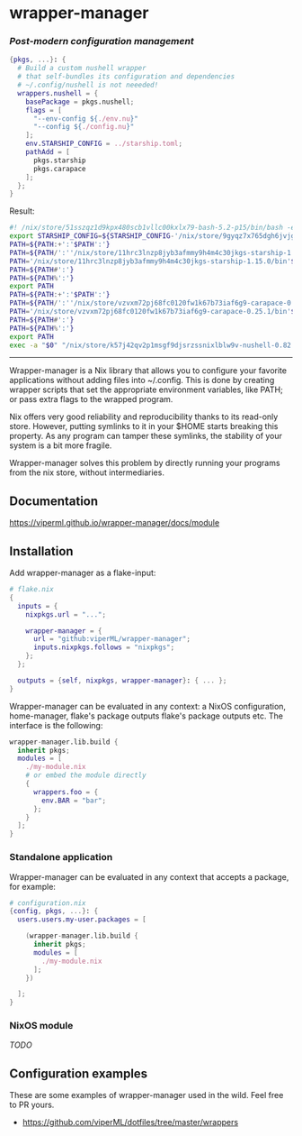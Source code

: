 # **wrapper-manager**

### *Post-modern configuration management*

```nix
{pkgs, ...}: {
  # Build a custom nushell wrapper
  # that self-bundles its configuration and dependencies
  # ~/.config/nushell is not neeeded!
  wrappers.nushell = {
    basePackage = pkgs.nushell;
    flags = [
      "--env-config ${./env.nu}"
      "--config ${./config.nu}"
    ];
    env.STARSHIP_CONFIG = ../starship.toml;
    pathAdd = [
      pkgs.starship
      pkgs.carapace
    ];
  };
}
```

Result:

```bash
#! /nix/store/51sszqz1d9kpx480scb1vllc00kxlx79-bash-5.2-p15/bin/bash -e
export STARSHIP_CONFIG=${STARSHIP_CONFIG-'/nix/store/9gyqz7x765dgh6jvjgnsmiq1zp8lm2y8-starship.toml'}
PATH=${PATH:+':'$PATH':'}
PATH=${PATH/':''/nix/store/11hrc3lnzp8jyb3afmmy9h4m4c30jkgs-starship-1.15.0/bin'':'/':'}
PATH='/nix/store/11hrc3lnzp8jyb3afmmy9h4m4c30jkgs-starship-1.15.0/bin'$PATH
PATH=${PATH#':'}
PATH=${PATH%':'}
export PATH
PATH=${PATH:+':'$PATH':'}
PATH=${PATH/':''/nix/store/vzvxm72pj68fc0120fw1k67b73iaf6g9-carapace-0.25.1/bin'':'/':'}
PATH='/nix/store/vzvxm72pj68fc0120fw1k67b73iaf6g9-carapace-0.25.1/bin'$PATH
PATH=${PATH#':'}
PATH=${PATH%':'}
export PATH
exec -a "$0" "/nix/store/k57j42qv2p1msgf9djsrzssnixlblw9v-nushell-0.82.0/bin/.nu-wrapped"  --env-config /nix/store/zx7cc0fmr3gsbxfvdri8b1pnybsh8hd9-env.nu --config /nix/store/n4mdvfbcc81i9bhrakw7r6wnk4nygbdl-config.nu "$@"
```

---

Wrapper-manager is a Nix library that allows you to configure your favorite applications
without adding files into ~/.config.
This is done by creating wrapper scripts that set the appropriate environment variables, like PATH;
or pass extra flags to the wrapped program.

Nix offers very good reliability and reproducibility thanks to its read-only store.
However, putting symlinks to it in your $HOME starts breaking this property.
As any program can tamper these symlinks, the stability of your system is a bit
more fragile.

Wrapper-manager solves this problem by directly running your programs from the nix store,
without intermediaries.


## **Documentation**

https://viperml.github.io/wrapper-manager/docs/module



## **Installation**

Add wrapper-manager as a flake-input:

```nix
# flake.nix
{
  inputs = {
    nixpkgs.url = "...";

    wrapper-manager = {
      url = "github:viperML/wrapper-manager";
      inputs.nixpkgs.follows = "nixpkgs";
    };
  };

  outputs = {self, nixpkgs, wrapper-manager}: { ... };
}
```

Wrapper-manager can be evaluated in any context: a NixOS configuration, home-manager, flake's package outputs flake's package outputs etc.
The interface is the following:

```nix
wrapper-manager.lib.build {
  inherit pkgs;
  modules = [
    ./my-module.nix
    # or embed the module directly
    {
      wrappers.foo = {
        env.BAR = "bar";
      };
    }
  ];
}
```

### Standalone application

Wrapper-manager can be evaluated in any context that accepts a package, for example:

```nix
# configuration.nix
{config, pkgs, ...}: {
  users.users.my-user.packages = [

    (wrapper-manager.lib.build {
      inherit pkgs;
      modules = [
        ./my-module.nix
      ];
    })

  ];
}
```

### NixOS module

*TODO*


## **Configuration examples**

These are some examples of wrapper-manager used in the wild. Feel free to PR yours.

- https://github.com/viperML/dotfiles/tree/master/wrappers
